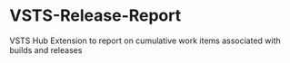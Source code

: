 # VSTS-Release-Report
VSTS Hub Extension to report on cumulative work items associated with builds and releases
